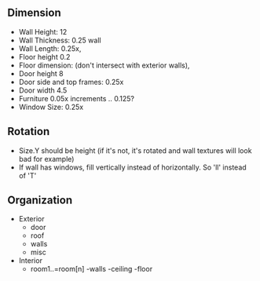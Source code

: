 ## Dimension
- Wall Height: 12
- Wall Thickness: 0.25 wall
- Wall Length: 0.25x,
- Floor height 0.2
- Floor dimension: (don't intersect with exterior walls),
- Door height 8
- Door side and top frames: 0.25x
- Door width 4.5
- Furniture 0.05x increments .. 0.125?
- Window Size: 0.25x

## Rotation
- Size.Y should be height (if it's not, it's rotated and wall textures will look bad for example)
- If wall has windows, fill vertically instead of horizontally. So 'll' instead of 'T'

## Organization
- Exterior
    - door
    - roof
    - walls
    - misc
- Interior
    - room1..=room[n]
        -walls
        -ceiling
        -floor


